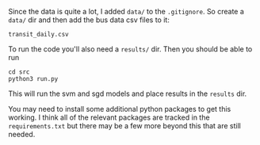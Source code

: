 

Since the data is quite a lot, I added `data/` to the `.gitignore`. So create a `data/` dir and then add the bus data csv files to it:

`transit_daily.csv`

To run the code you'll also need a `results/` dir. Then you should be able to run

```
cd src
python3 run.py
```

This will run the svm and sgd models and place results in the `results` dir. 

You may need to install some additional python packages to get this working. I think all of the relevant packages are tracked in the `requirements.txt` but there may be a few more beyond this that are still needed.